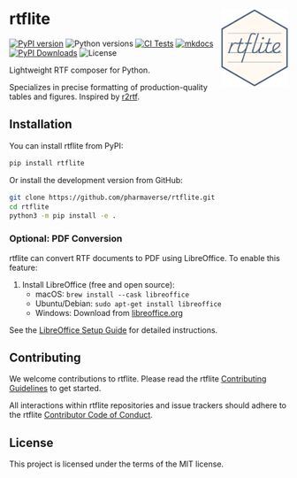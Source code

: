 # rtflite <img src="https://github.com/pharmaverse/rtflite/raw/main/docs/assets/logo.png" align="right" width="120" />

[![PyPI version](https://img.shields.io/pypi/v/rtflite)](https://pypi.org/project/rtflite/)
![Python versions](https://img.shields.io/pypi/pyversions/rtflite)
[![CI Tests](https://github.com/pharmaverse/rtflite/actions/workflows/ci-tests.yml/badge.svg)](https://github.com/pharmaverse/rtflite/actions/workflows/ci-tests.yml)
[![mkdocs](https://github.com/pharmaverse/rtflite/actions/workflows/mkdocs.yml/badge.svg)](https://pharmaverse.github.io/rtflite/)
[![PyPI Downloads](https://img.shields.io/pypi/dm/rtflite)](https://pypistats.org/packages/rtflite)
![License](https://img.shields.io/pypi/l/rtflite)

Lightweight RTF composer for Python.

Specializes in precise formatting of production-quality tables and figures. Inspired by [r2rtf](https://merck.github.io/r2rtf/).

## Installation

You can install rtflite from PyPI:

```bash
pip install rtflite
```

Or install the development version from GitHub:

```bash
git clone https://github.com/pharmaverse/rtflite.git
cd rtflite
python3 -m pip install -e .
```

### Optional: PDF Conversion

rtflite can convert RTF documents to PDF using LibreOffice. To enable this feature:

1. Install LibreOffice (free and open source):
   - macOS: `brew install --cask libreoffice`
   - Ubuntu/Debian: `sudo apt-get install libreoffice`
   - Windows: Download from [libreoffice.org](https://www.libreoffice.org/)


See the [LibreOffice Setup Guide](https://pharmaverse.github.io/rtflite/articles/libreoffice-setup/) for detailed instructions.

## Contributing

We welcome contributions to rtflite. Please read the rtflite
[Contributing Guidelines](https://pharmaverse.github.io/rtflite/contributing/)
to get started.

All interactions within rtflite repositories and issue trackers should adhere to
the rtflite [Contributor Code of Conduct](https://github.com/pharmaverse/rtflite/blob/main/CODE_OF_CONDUCT.md).

## License

This project is licensed under the terms of the MIT license.
